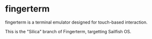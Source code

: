 # fingerterm

fingerterm is a terminal emulator designed for touch-based interaction.

This is the "Silica" branch of Fingerterm, targetting Sailfish OS.
